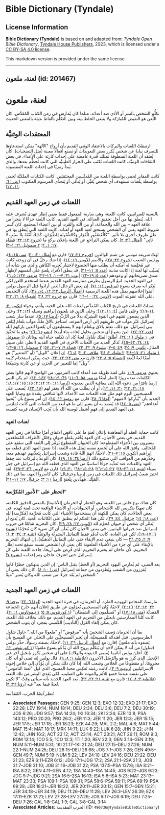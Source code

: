 # Bible Dictionary (Tyndale)

## License Information

**Bible Dictionary (Tyndale)** is based on and adapted from: _Tyndale Open Bible Dictionary_, [Tyndale House Publishers](https://tyndaleopenresources.com/), 2023, which is licensed under a [CC BY-SA 4.0 license](https://creativecommons.org/licenses/by-sa/4.0/legalcode.en).

This markdown version is provided under the same license.



--------------------------------

## لعنة، ملعون (id: 201467)

لعنة، ملعون
===========

تكلُّم الشخص بالشر أو الأذى ضد أعدائه. مثلما كان يُمارَس في زمن الكتاب المُقدَّس، كان اللِّعن هو النقيض للمُبارَكة ولا ينبغي الخلط بينه وبين التكلُّم بألفاظ بذيئة بالمعنى الحديث.

المعتقدات الوثنيَّة
-------------------

ارتبطتْ اللعنات والبركات بالاعتقاد الوثني القديم بأن أرواح "الآلهة" يمكن استدعاؤها للتصرف نيابةً عن شخص يُكرر بعض التعويذات أو يَصنع أفعالًا معينة (مثل التضحيات). كان يُعتقد أن اللعنة المنطوقة تمتلك قُدرة غامضة على إحداث كارثة على الأعداء. في بعض الثقافات الوثنيَّة، كانت اللعنات تُكتَب على الجرار الطينيَّة التي كانت تُحطِّم بعدها، والذي يَبدأ رمزيًا في إحداث اللعنة المقصودة.

كانت المقابر تُحمى بواسطة اللعنة من المُدنِّسين المحتَمَلين. كانت الكتابات الملكيَّة تُحمى بواسطة بِلَعنات تستهدف أي شخص يُغيِّر، أو يُدمِّر، أو يَتحدَّى المرسوم المكتوب ([عزرا ٦: ١١، ١٢](https://ref.ly/Ezra6:11-Ezra6:12)).

اللعنات في زمن العهد القديم
---------------------------

بالنسبة للعبرانيين، كانت اللعنة، وهي سارية المفعول فقط ضمن إطار عهدي يُشرف عليه الله، يُنطَق بها من أجل تحقيق العدالة. في العهد القديم، كانت اللعنة جزءًا لا يتجزأ من علاقة العهد – بين الله والجماعة، أو بين الله والفَرد، أو بين أعضاء المجتمع. كان كَسر شروط العهد يعني أن الشخص يستحق لعنة العهد أو لعناته. كانت اللعنة التي يُنطق بها في ظل ظروف أخرى بلا تأثير. "كَالْعُصْفُورِ لِلْفَرَارِ وَكَالسُّنُونَةِ لِلطَّيَرَانِ، كَذلِكَ لَعْنَةٌ بِلاَ سَبَبٍ لاَ تَأْتِي" ([أمثال ٢٦: ٢](https://ref.ly/Prov26:2)). كان يمكن التراجع عن اللعنة بإعلان بركةٍ ما ([خروج ١٢: ٣٢](https://ref.ly/Exod12:32)؛ [قضاة ١٧: ١، ٢](https://ref.ly/Judg17:1-Judg17:2)؛ [٢ صموئيل ٢١: ١–٣](https://ref.ly/2Sam21:1-2Sam21:3)).

نَهتْ شريعة موسى عن شتم الوالدين ([خروج ٢١: ١٧](https://ref.ly/Exod21:17)؛ قارن مع [أمثال ٢٠: ٢٠](https://ref.ly/Prov20:20)؛ [متى ١٥: ٤](https://ref.ly/Matt15:4))، ورئيس الشعب ([خروج ٢٢: ٢٨](https://ref.ly/Exod22:28))، والأصم ([لاويين ١٩: ١٤](https://ref.ly/Lev19:14)). إذا شكَّ رجلٌ في أن زوجته كانت غير مُخلِصة له أمكنه أن يطلب منها الخضوع لاختبار يُجريه الكاهن والذي من شأنه أن يُسبِّب لها لعنة إذا كانت مذنبة ([عدد ٥: ١١–٣١](https://ref.ly/Num5:11-Num5:31)). قد ينطق الأفراد بِلعنةٍ على أنفسهم لإظهار صدق تصريحاتهم أو وعودهم ([عدد ٥: ١٩–٢٢](https://ref.ly/Num5:19-Num5:22)؛ [أيوب ٣١: ٧–١٠، ١٦–٢٢](https://ref.ly/Job31:7-Job31:10)؛ [مزمور ١٣٧: ٥، ٦](https://ref.ly/Ps137:5-Ps137:6)). في العهد الجديد، اتبعَ الرسول بطرس ممارسة العهد القديم عندما استخدم اللعن لكي يُنكر أنه يعرف يسوع ([مرقس ١٤: ٧١](https://ref.ly/Mark14:71)). إن بعض الرجال الذين أرادوا قتل الرسول بولس أثبتوا إخلاصهم بمثل هذه اللعنة الرسمية ([أعمال الرسل ٢٣: ١٢، ١٤، ٢١](https://ref.ly/Acts23:12)). كان التجديف على الله عقوبته الموت ([لاويين ٢٤: ١٠–١٦](https://ref.ly/Lev24:10-Lev24:16)؛ قارن مع [خروج ٢٢: ٢٨](https://ref.ly/Exod22:28)؛ [إشعياء ٨: ٢١، ٢٢](https://ref.ly/Isa8:21-Isa8:22)).

شملتْ اللعنات في تاريخ الكتاب المُقدَّس لعنات الله على الحية، وآدم، وحواء ([تكوين ٣: ١٤–١٩](https://ref.ly/Gen3:14-Gen3:19))؛ وعلى قايين ([٤: ١١، ١٢](https://ref.ly/Gen4:11-Gen4:12))؛ وعلى الذين قد يلعنون إبراهيم ونسله ([١٢: ٣](https://ref.ly/Gen12:3))؛ وعلى الذين يضعون ثقتهم في القوة البشريَّة بدلًا من الرَّبِّ ([إرميا ١٧: ٥](https://ref.ly/Jer17:5)). عندما سار شعب إسرائيل عَبْر موآب في طريقهم إلى أرض الموعد، استأجرَ بالاقُ ملكُ موآب بلعامَ لِيَلعن بني إسرائيل، مع ذلك، تعلَّمَ بالاق وبلعام أنهم لا يستطيعون أن يَلعنوا الذين باركهم الله ([عدد ٢٢–٢٤](https://ref.ly/Num22:1-Num24:25)). لعنَ يشوعُ أي شخصٍ يحاول إعادة بناء أريحا ([يشوع ٦: ٢٦](https://ref.ly/Josh6:26)؛ وهو ما تَحقَّقَ في [١ ملوك ١٦: ٣٤](https://ref.ly/1Kgs16:34)). أطلقَ الملك شاول لعنةً كاد أن تكلفه حياة ابنه يوناثان ([١ صموئيل ١٤: ٢٤، ٤٣–٤٥](https://ref.ly/1Sam14:24)). تُذكَر العديد من اللعنات الأخرى في العهد القديم (انظر، على سبيل المثال، [تكوين ٩: ٢٥](https://ref.ly/Gen9:25)؛ [٤٩: ٥–٧](https://ref.ly/Gen49:5-Gen49:7)؛ [يشوع ٩: ٢٢، ٢٣](https://ref.ly/Josh9:22-Josh9:23)؛ [قضاة ٩: ٧–٢١، ٥٧](https://ref.ly/Judg9:7-Judg9:21)؛ [٢ صموئيل ١٦: ٥–١٣](https://ref.ly/2Sam16:5-2Sam16:13)؛ [١ ملوك ٢١: ١٧–٢٤](https://ref.ly/1Kgs21:17-1Kgs21:24)؛ [٢ ملوك ٢: ٢٤](https://ref.ly/2Kgs2:24)؛ [ملاخي ٢: ٢](https://ref.ly/Mal2:2)؛ [٤: ٦](https://ref.ly/Mal4:6)). إن إعلان "الويل" (أو "التدمير") هو أيضًا لغةٌ للَّعنةِ ([إشعياء ٥: ٨–٢٣](https://ref.ly/Isa5:8-Isa5:23)؛ قارن مع [متى ٢٣: ١٣–٣٣](https://ref.ly/Matt23:13-Matt23:33)، حيث يمكن استخدام كلمة "ويل" إما للتعبير عن الحزن أو عن كارثة وشيكة).

يحتوي [مزمور ١٠٩](https://ref.ly/Ps109:1-Ps109:31) على لعنة طويلة ضد أعداء كاتب المزمور، من الواضح لأنهم قالوا بعض الكلمات ضده زورًا (انظر أيضًا [مزمور ٥٨: ٦–١١](https://ref.ly/Ps58:6-Ps58:11)؛ [٦٩: ١٩–٢٨](https://ref.ly/Ps69:19-Ps69:28)؛ [١٤٣: ١٢](https://ref.ly/Ps143:12)). لم يكن النبي إرميا نافرًا من دعوة الله إلى معاقبة الذين يعذبونه ([إرميا ١١: ٢٠](https://ref.ly/Jer11:20)؛ [١٢: ٣](https://ref.ly/Jer12:3)؛ [١٥: ١٥](https://ref.ly/Jer15:15)؛ [١٧: ١٨](https://ref.ly/Jer17:18)؛ [١٨: ٢١، ٢٢](https://ref.ly/Jer18:21-Jer18:22)؛ [٢٠: ١١، ١٢](https://ref.ly/Jer20:11-Jer20:12))، أو أن يطلب من الله ألا يغفر لهم ([١٨: ٢٣](https://ref.ly/Jer18:23)). يُصعب على المسيحيين اليوم فهم مثل هذه اللعنات ضد الأعداء، لأنها تتناقض بشدة مع وصايا العهد الجديد بأن "يُبارِكوا لاعنيهم" ([لوقا ٦: ٢٨](https://ref.ly/Luke6:28)؛ قارن مع [رومية ١٢: ١٤](https://ref.ly/Rom12:14)). إن أمر يسوع بأن "يُحبوا أعداءهم" ([متى ٥: ٤٤](https://ref.ly/Matt5:44)) قد يُقصد به أن يشير إلى ما هو أبعد من اللعنات التي كانت تُمارَس في العهد القديم إلى فهمٍ أشمل لوصية الله بأن يُحِب الإنسان قريبه كنفسه.

### لعنات العهد

كانت حماية العقد أو المعاهدة بإعلان لعنةٍ ما على ناقض الاتفاق أمرًا شائعًا في زمن العهد القديم. في بعض الأحيان، كان العهد يُخْتَم بِقَطْع حيوانٍ وجَعْل الأطراف المُتعاهدين يسيرون بين الأجزاء المقطوعة؛ كان الحيوان المقطوع يَرمُز إلى اللعنة التي ستَقع على المُخالِف. وافقَ الله على أن يُخضع نفسه لِمِثل هذه اللعنة، إذا نقضَ العهد الذي قطعه مع إبراهيم ([تكوين ١٥: ٧–٢١](https://ref.ly/Gen15:7-Gen15:21)). لاحقًا، اتهمَ اللهُ قادةَ وشعب إسرائيل بِتَعدِّيهم عهدهم معه، وحَذَّرهم من العواقب التي ستَتبع ذلك ([إرميا ٣٤: ١٨، ١٩](https://ref.ly/Jer34:18-Jer34:19)). كان الوعدُ بالبركات عند حِفظ العهد واللعنات عند تَعدِّيه جزءًا أساسيًا من العهد الذي قطعه الله مع إسرائيل في جبل سيناء ([تثنية ١١: ٢٦–٢٨](https://ref.ly/Deut11:26-Deut11:28)؛ [٢٧: ١٥–٢٦](https://ref.ly/Deut27:15-Deut27:26)؛ [٢٨: ١٥–٦٨](https://ref.ly/Deut28:15-Deut28:68)؛ [٣٠: ١٩](https://ref.ly/Deut30:19)؛ قارن مع [لاويين ٢٦: ٣–٣٩](https://ref.ly/Lev26:3-Lev26:39)). لقد اختبرَ شعبُ إسرائيل تلك اللعنات في زمن إرميا وحزقيال؛ كان كاسروا العهد، بما في ذلك المَلِك، مُهدَّدين بِلعنةٍ ([إرميا ١١: ٣](https://ref.ly/Jer11:3)؛ [حزقيال ١٧: ١١–٢١](https://ref.ly/Ezek17:11-Ezek17:21)).

### الحظر على "الأمور المُكرَّسة"

كان هناك نوع خاص من اللعنة، وهو الحظر أو الحرمان \[الأناثيما] بالمعنى الدقيق للكلمة، كان تعهدًا بتكريس لله الأشخاص، أو الحيوانات، أو الأشياء الواقعة تحت لعنة كهذه. في بعض الحالات، كان يمكن للكهنة أن يستخدموا الأشياء التي كانت مُحرَّمة \[مُكرَّسة] لله ([عدد ١٨: ١٤](https://ref.ly/Num18:14)؛ [حزقيال ٤٤: ٢٩](https://ref.ly/Ezek44:29))، لكن هذا الحكم لم ينطبق على الكائنات الحية. كان يُذبح أو يُدمَّر أي شخص أو حيوان مُحرَّم لله ([لاويين ٢٧: ٢٨، ٢٩](https://ref.ly/Lev27:28-Lev27:29)). كان التحريم شائعًا في حروب إسرائيل ضد جيرانها الوثنيين. في بعض الأحيان كان يُعلَن أن كل شيء كان مُحرَّمًا ([يشوع ٦: ١٧–١٩](https://ref.ly/Josh6:17-Josh6:19))، لكن في العادة، كانت تُدمَّر فقط التماثيل البشريَّة والوثنيَّة ([تثنية ٢: ٣٤](https://ref.ly/Deut2:34)؛ [٣: ٦](https://ref.ly/Deut3:6)؛ [٧: ٢، ٢٥، ٢٦](https://ref.ly/Deut7:2) — كان ينبغي عدم الإبقاء حتى على التماثيل الذهبيَّة). إن انتهاك التحريم بالإبقاء على أي جزء من الأشياء الملعونة كان يعني أن الشخص نفسه سيقع تحت إطار التحريم. لأن عاخان لم يحترم التحريم الذي فُرِضَ على أريحا، جاءت اللعنة على كل إسرائيل حتى اعترفَ عاخان وتم إعدامه ([يشوع ٧](https://ref.ly/Josh7:1-Josh7:26)).

بعد السبي، لم يُمارِس اليهود التحريم (أو الحظ) بقتل الناس؛ إن الذين ينتهكون حظرًا كانوا يُفرَزون من الشعب ويُطرَدون من جماعة إسرائيل ([عزرا ١٠: ٨](https://ref.ly/Ezra10:8)). كان ذلك يعني أن الشخص لم يَعُد جزءًا من شعب الله وكان يُعتبر "ميتًا."

اللعنات في زمن العهد الجديد
---------------------------

مارستْ المجامع اليهودية الطرد، أو الحرمان، في فترة العهد الجديد ([لوقا ٦: ٢٢](https://ref.ly/Luke6:22)؛ [يوحنا ٩: ٢٢](https://ref.ly/John9:22)؛ [١٢: ٤٢](https://ref.ly/John12:42)؛ [١٦: ٢](https://ref.ly/John16:2)). لاحقًا، كان المسيحيين يُعزَلون عن طريق إعلان أنهم خارج الجماعة المَفديَّة ([متى ١٨: ١٧](https://ref.ly/Matt18:17)) أو "مُسلَّمون إلى الشيطان" ([١ كورنثوس ٥: ٥](https://ref.ly/1Cor5:5)؛ [١ تيموثاوس ١: ٢٠](https://ref.ly/1Tim1:20)). كانت كلتا الممارستين نابعتيْن من التحريم في العهد القديم. مع ذلك، بخلاف تلك اللعنة، كان يمكن إلغاء العَزل \[التأديب] الكَنسي بمجرد أن يتوب الشخص.

بما أن الحرمان وَصفَ الشخصَ بأنه "مرفوض" أو "ملعونًا من الله،" حاولَ شاول الطرسوسي، قبل اهتدائه للمسيحيَّة، أن يُجبر المسيحيِّين على التخلي عن المسيح بأن يَصفوه بأنه ملعونٌ (قارن مع [أعمال الرسل ٢٦: ١١](https://ref.ly/Acts26:11)). لاحقًا، بصفته رسولًا، حذَّر بولس (شاول) من أنه لا يمكن لأحدٍ أن يَتكلَّم بِروحِ الله أن يَدْعُو يسوع ملعونًا ([١ كورنثوس ١٢: ٣](https://ref.ly/1Cor12:3)). أعلنَ بولس أناثيما (مصير الدينونة والهلاك) على أي شخص يَكرز بإنجيلٍ آخر غير الإنجيل الذي كَرزَ به هو والرُسُل الآخرون ([غلاطية ١: ٨، ٩](https://ref.ly/Gal1:8-Gal1:9)). قال بولس إنه تَمنى لو أنه كان محرومًا، أو مقطوعًا من الخلاص وشعب الله، إذا كان ذلك يمكن أن يُؤدِّي إلى خلاص إخوته الإسرائيليين ([رومية ٩: ٣](https://ref.ly/Rom9:3)). كانت رغبته تَعكِس محبةَ المسيح، الذي قَبِل "لعنةَ الناموس" على نفسه عندما خضع للألم والموت على الصليب، لكي يَفدي البشر من تلك اللعنة ([غلاطية ٣: ٨–١٤](https://ref.ly/Gal3:8-Gal3:14)؛ قارن مع [تثنية ٢١: ٢٢، ٢٣](https://ref.ly/Deut21:22-Deut21:23)). يَعِد العهد الجديد بأنه سيأتي وقتٌ "لا تكون لعنةٌ فيما بعد" فيه ([رؤيا ٢٢: ٣](https://ref.ly/Rev22:3)).

*انظر أيضًا* الحرب، المُقدَّسة.

* **Associated Passages:** GEN 9:25; GEN 12:3; EXO 12:32; EXO 21:17; EXO 22:28; LEV 19:14; NUM 18:14; DEU 2:34; DEU 3:6; DEU 7:2; DEU 30:19; JOS 6:26; JDG 9:57; 1SA 14:24; 1KI 16:34; 2KI 2:24; EZR 10:8; PSA 143:12; PRO 20:20; PRO 26:2; JER 11:3; JER 11:20; JER 12:3; JER 15:15; JER 17:5; JER 17:18; JER 18:23; EZK 44:29; MAL 2:2; MAL 4:6; MAT 5:44; MAT 15:4; MAT 18:17; MRK 14:71; LUK 6:22; LUK 6:28; JHN 9:22; JHN 12:42; JHN 16:2; ACT 23:12; ACT 23:14; ACT 23:21; ACT 26:11; ROM 9:3; ROM 12:14; 1CO 5:5; 1CO 12:3; 1TI 1:20; REV 22:3; GEN 3:14–GEN 3:19; NUM 5:11–NUM 5:31; 1KI 21:17–1KI 21:24; DEU 27:15–DEU 27:26; NUM 22:1–NUM 24:25; DEU 28:15–DEU 28:68; JOS 7:1–JOS 7:26; GEN 49:5–GEN 49:7; NUM 5:19–NUM 5:22; LEV 24:10–LEV 24:16; DEU 21:22–DEU 21:23; EZR 6:11–EZR 6:12; JDG 17:1–JDG 17:2; 2SA 21:1–2SA 21:3; JOB 31:7–JOB 31:10; JOB 31:16–JOB 31:22; PSA 137:5–PSA 137:6; ISA 8:21–ISA 8:22; GEN 4:11–GEN 4:12; 1SA 14:43–1SA 14:45; JOS 9:22–JOS 9:23; JDG 9:7–JDG 9:21; 2SA 16:5–2SA 16:13; ISA 5:8–ISA 5:23; MAT 23:13–MAT 23:33; PSA 109:1–PSA 109:31; PSA 58:6–PSA 58:11; PSA 69:19–PSA 69:28; JER 18:21–JER 18:22; JER 20:11–JER 20:12; GEN 15:7–GEN 15:21; JER 34:18–JER 34:19; DEU 11:26–DEU 11:28; LEV 26:3–LEV 26:39; EZK 17:11–EZK 17:21; LEV 27:28–LEV 27:29; JOS 6:17–JOS 6:19; DEU 7:25–DEU 7:26; GAL 1:8–GAL 1:9; GAL 3:8–GAL 3:14
* **Associated Articles:** الحرب المقدسة (ID: `490736@TyndaleBibleDictionary`)

